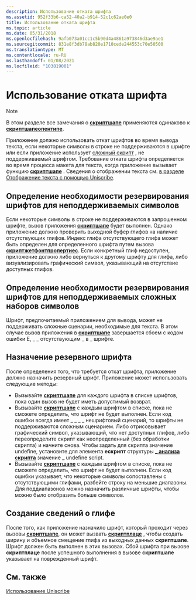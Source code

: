 ```yaml
---
description: Использование отката шрифта
ms.assetid: 952f33b6-ca52-40a2-b914-52c1c62ae0e0
title: Использование отката шрифта
ms.topic: article
ms.date: 05/31/2018
ms.openlocfilehash: 9afb073a01cc1c5b90d4a4861a973846d3ae9ae1
ms.sourcegitcommit: 831e8f3db78ab820e1710cede244553c70e50500
ms.translationtype: MT
ms.contentlocale: ru-RU
ms.lasthandoff: 01/08/2021
ms.locfileid: "103819001"
---
```

# <a name="using-font-fallback"></a>Использование отката шрифта

> [!Note]  
> В этом разделе все замечания о [**скриптшапе**](/windows/desktop/api/Usp10/nf-usp10-scriptshape) применяются одинаково к [**скриптшапеопентипе**](/windows/desktop/api/Usp10/nf-usp10-scriptshapeopentype).

 

Приложение должно использовать откат шрифтов во время вывода текста, если некоторые символы в строке не поддерживаются в шрифте или если приложение использует [сложный скрипт](uniscribe-glossary.md) , не поддерживаемый шрифтом. Требование отката шрифта определяется во время процесса макета для текста, когда приложение вызывает функцию [**скриптшапе**](/windows/desktop/api/Usp10/nf-usp10-scriptshape) . Сведения о отображении текста см. [в разделе Отображение текста с помощью Uniscribe](displaying-text-with-uniscribe.md).

## <a name="determine-the-need-for-font-fallback-for-unsupported-characters"></a>Определение необходимости резервирования шрифтов для неподдерживаемых символов

Если некоторые символы в строке не поддерживаются в запрошенном шрифте, вызов приложения [**скриптшапе**](/windows/desktop/api/Usp10/nf-usp10-scriptshape) будет выполнен. Однако приложение должно проверить выходной буфер глифов на наличие отсутствующих глифов. Индекс глифа отсутствующего глифа может быть определен для определенного шрифта путем вызова [**скриптжетфонтпропертиес**](/windows/desktop/api/Usp10/nf-usp10-scriptgetfontproperties). Если конкретный глиф недоступен, приложение должно либо вернуться к другому шрифту для глифа, либо визуализировать графический символ, указывающий на отсутствие доступных глифов.

## <a name="determine-the-need-for-font-fallback-for-unsupported-complex-scripts"></a>Определение необходимости резервирования шрифтов для неподдерживаемых сложных наборов символов

Шрифт, предпочитаемый приложением для вывода, может не поддерживать сложные сценарии, необходимые для текста. В этом случае вызов приложения в [**скриптшапе**](/windows/desktop/api/Usp10/nf-usp10-scriptshape) завершается сбоем с кодом ошибки E, \_ \_ отсутствующим \_ в \_ шрифте.

## <a name="assign-a-fallback-font"></a>Назначение резервного шрифта

После определения того, что требуется откат шрифта, приложение должно назначить резервный шрифт. Приложение может использовать следующие методы:

-   Вызывайте [**скриптшапе**](/windows/desktop/api/Usp10/nf-usp10-scriptshape) для каждого шрифта в списке шрифтов, пока один вызов не будет иметь допустимый возврат.
-   Вызывайте [**скриптшапе**](/windows/desktop/api/Usp10/nf-usp10-scriptshape) с каждым шрифтом в списке, пока не сможете определить, что шрифт не будет выполнен. Если код ошибки всегда имеет \_ \_ \_ \_ нешрифтовый сценарий, то шрифты не поддерживаются сложным сценарием. Либо отрисовывает графический символ, указывающий, что нет доступных глифов, либо переопределите скрипт как неопределенный (без обработки скрипта) и начните снова. Чтобы задать для скрипта значение undefine, установите для элемента **ескрипт** структуры [**\_ анализа скрипта**](/windows/win32/api/usp10/ns-usp10-script_analysis) значение \_ undefine script.
-   Вызывайте [**скриптшапе**](/windows/desktop/api/Usp10/nf-usp10-scriptshape) с каждым шрифтом в списке, пока не сможете определить, что шрифт не будет выполнен. Если код ошибки указывает, что некоторые символы сопоставлены с отсутствующими глифами, разбейте строку на меньшие диапазоны. Для поддиапазонов можно назначить различные шрифты, чтобы можно было отобразить больше символов.

## <a name="generate-glyph-information"></a>Создание сведений о глифе

После того, как приложение назначило шрифт, который проходит через вызовы [**скриптшапе**](/windows/desktop/api/Usp10/nf-usp10-scriptshape), он может вызвать [**скриптплаце**](/windows/desktop/api/Usp10/nf-usp10-scriptplace) , чтобы создать ширину и объемное смещение глифа из выходных данных **скриптшапе**. Шрифт должен быть выполнен в этих вызовах. Сбой шрифта при вызове **скриптплаце** после успешного выполнения в вызове **скриптшапе** указывает на поврежденный шрифт.

## <a name="related-topics"></a>См. также

<dl> <dt>

[Использование Uniscribe](using-uniscribe.md)
</dt> </dl>

 

 



